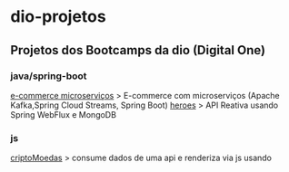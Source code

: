 # dio-projetos
## Projetos dos Bootcamps da dio (Digital One)

### java/spring-boot
[e-commerce microserviços](https://github.com/jfrossetto/dio-projetos/tree/dev-ecommerce-kafka/java/ecommerce-kafka) > E-commerce com microserviços (Apache Kafka,Spring Cloud Streams, Spring Boot)
[heroes](https://github.com/jfrossetto/dio-projetos/tree/dev-heroes-spring-webflux/java/heroes) > API Reativa usando Spring WebFlux e MongoDB

### js
[criptoMoedas](https://github.com/jfrossetto/dio-projetos/tree/main/js/criptoMoedas)  > consume dados de uma api e renderiza via js usando <template>

### html-css
 instaClone   > clone da pagina inicial do insta
 netflixClone > close da pagina inicial do netflix